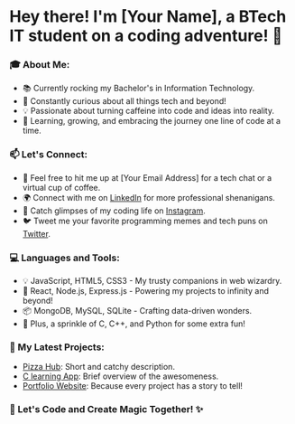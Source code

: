 # Hey there! I'm [Your Name], a BTech IT student on a coding adventure! 🚀

### 🎓 About Me:
- 📚 Currently rocking my Bachelor's in Information Technology.
- 🧠 Constantly curious about all things tech and beyond!
- 💡 Passionate about turning caffeine into code and ideas into reality.
- 🌱 Learning, growing, and embracing the journey one line of code at a time.

### 📫 Let's Connect:
- 📧 Feel free to hit me up at [Your Email Address] for a tech chat or a virtual cup of coffee.
- 🌍 Connect with me on [LinkedIn](link_to_your_linkedin) for more professional shenanigans.
- 📸 Catch glimpses of my coding life on [Instagram](link_to_your_instagram).
- 🐦 Tweet me your favorite programming memes and tech puns on [Twitter](link_to_your_twitter).

### 💻 Languages and Tools:
- 💡 JavaScript, HTML5, CSS3 - My trusty companions in web wizardry.
- 🚀 React, Node.js, Express.js - Powering my projects to infinity and beyond!
- 📦 MongoDB, MySQL, SQLite - Crafting data-driven wonders.
- 🌈 Plus, a sprinkle of C, C++, and Python for some extra fun!

### 🚀 My Latest Projects:
- [Pizza Hub](link_to_project_1): Short and catchy description.
- [C learning App](link_to_project_2): Brief overview of the awesomeness.
- [Portfolio Website](link_to_project_3): Because every project has a story to tell!



### 🎉 Let's Code and Create Magic Together! ✨

